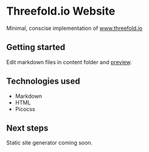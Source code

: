 # Threefold.io Website

Minimal, conscise implementation of www.threefold.io

## Getting started

Edit markdown files in content folder and [preview](https://code.visualstudio.com/docs/languages/markdown).

## Technologies used
- Markdown
- HTML
- Picocss

## Next steps

Static site generator coming soon.